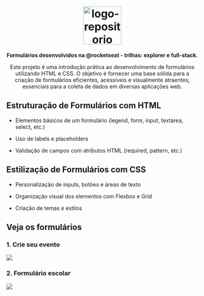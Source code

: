 
<h1 align="center"> <img src="https://github.com/user-attachments/assets/fed26066-6fc6-40a4-9143-481545600d5d" alt="logo-repositorio" height="100" widht="100" /></h1> 
<p align="center"> <b>Formulários desenvolvidos na @rocketseat - trilhas: explorer e full-stack.</b></p>
<p align="center">Este projeto é uma introdução prática ao desenvolvimento de formulários utilizando HTML e CSS. O objetivo é fornecer uma base sólida para a criação de formulários eficientes, acessíveis e visualmente atraentes, essenciais para a coleta de dados em diversas aplicações web.

</p>

## Estruturação de Formulários com HTML

- Elementos básicos de um formulário (legend, form, input, textarea, select, etc.)
 
- Uso de labels e placeholders
- Validação de campos com atributos HTML (required, pattern, etc.)

## Estilização de Formulários com CSS

- Personalização de inputs, botões e áreas de texto
  
- Organização visual dos elementos com Flexbox e Grid
  
- Criação de temas e estilos

## Veja os formulários
  ### 1. Crie seu evento
  <a href="https://event-form-nine.vercel.app/"><img src="https://github.com/user-attachments/assets/d47c694a-06a7-458a-b931-a897e8173200"/></a>

  ### 2. Formulário escolar
  <a href="https://forms-pi-six.vercel.app/"><img src="https://github.com/user-attachments/assets/d47c694a-06a7-458a-b931-a897e8173200"/></a>
